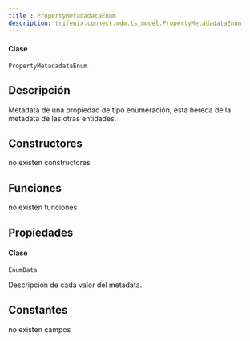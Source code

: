 ```yaml
---
title : PropertyMetadadataEnum
description: trifenix.connect.mdm.ts_model.PropertyMetadadataEnum
---
```




<CodeBlock slots = 'heading, code' repeat = '1' languages = 'C#' />

#### Clase
```
PropertyMetadadataEnum
```

## Descripción
Metadata de una propiedad de tipo enumeración,
esta hereda de la metadata de las otras entidades.
## Constructores

no existen constructores


## Funciones

no existen funciones

## Propiedades


<CodeBlock slots = 'heading, code' repeat = '1' languages = 'C#' />

#### Clase
```
EnumData
```


Descripción de cada valor del metadata.
## Constantes
no existen campos

